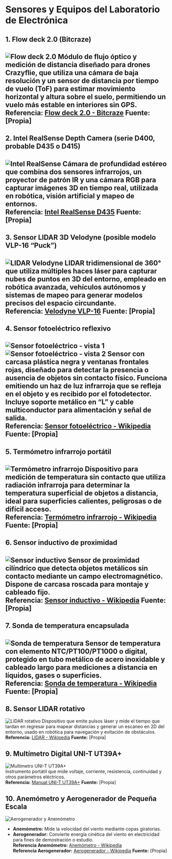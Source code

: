 # Sensores y Equipos del Laboratorio de Electrónica

## 1. Flow deck 2.0 (Bitcraze)
![Flow deck 2.0](flow-deck.jpg)
Módulo de flujo óptico y medición de distancia diseñado para drones Crazyflie, que utiliza una cámara de baja resolución y un sensor de distancia por tiempo de vuelo (ToF) para estimar movimiento horizontal y altura sobre el suelo, permitiendo un vuelo más estable en interiores sin GPS.  
**Referencia:** [Flow deck 2.0 - Bitcraze](https://www.bitcraze.io/products/flow-deck-v2/)
**Fuente:** [Propia]
---

## 2. Intel RealSense Depth Camera (serie D400, probable D435 o D415)
![Intel RealSense](intel-realsense.jpg)
Cámara de profundidad estéreo que combina dos sensores infrarrojos, un proyector de patrón IR y una cámara RGB para capturar imágenes 3D en tiempo real, utilizada en robótica, visión artificial y mapeo de entornos.  
**Referencia:** [Intel RealSense D435](https://www.intelrealsense.com/depth-camera-d435/)
**Fuente:** [Propia]
---

## 3. Sensor LIDAR 3D Velodyne (posible modelo VLP-16 “Puck”)
![LIDAR Velodyne](lidar-velodyne.jpg)
LIDAR tridimensional de 360° que utiliza múltiples haces láser para capturar nubes de puntos en 3D del entorno, empleado en robótica avanzada, vehículos autónomos y sistemas de mapeo para generar modelos precisos del espacio circundante.  
**Referencia:** [Velodyne VLP-16](https://velodynelidar.com/products/puck/)
**Fuente:** [Propia]
---

## 4. Sensor fotoeléctrico reflexivo
![Sensor fotoeléctrico - vista 1](sensor-fotoelectrico.jpg)  
![Sensor fotoeléctrico - vista 2](sensor-fotoelectrico1.jpg)
Sensor con carcasa plástica negra y ventanas frontales rojas, diseñado para detectar la presencia o ausencia de objetos sin contacto físico. Funciona emitiendo un haz de luz infrarroja que se refleja en el objeto y es recibido por el fotodetector. Incluye soporte metálico en “L” y cable multiconductor para alimentación y señal de salida.  
**Referencia:** [Sensor fotoeléctrico - Wikipedia](https://es.wikipedia.org/wiki/Sensor_fotoel%C3%A9ctrico)
**Fuente:** [Propia]
---

## 5. Termómetro infrarrojo portátil
![Termómetro infrarrojo](termometro-infrarrojo.jpg)
Dispositivo para medición de temperatura sin contacto que utiliza radiación infrarroja para determinar la temperatura superficial de objetos a distancia, ideal para superficies calientes, peligrosas o de difícil acceso.  
**Referencia:** [Termómetro infrarrojo - Wikipedia](https://es.wikipedia.org/wiki/Term%C3%B3metro_de_infrarrojos)
**Fuente:** [Propia]
---

## 6. Sensor inductivo de proximidad
![Sensor inductivo](sensor-inductivo.jpg)
Sensor de proximidad cilíndrico que detecta objetos metálicos sin contacto mediante un campo electromagnético. Dispone de carcasa roscada para montaje y cableado fijo.  
**Referencia:** [Sensor inductivo - Wikipedia](https://es.wikipedia.org/wiki/Sensor_inductivo)
**Fuente:** [Propia]
---

## 7. Sonda de temperatura encapsulada
![Sonda de temperatura](sonda-temperatura.jpg)
Sensor de temperatura con elemento NTC/PT100/PT1000 o digital, protegido en tubo metálico de acero inoxidable y cableado largo para mediciones a distancia en líquidos, gases o superficies.  
**Referencia:** [Sonda de temperatura - Wikipedia](https://es.wikipedia.org/wiki/Termorresistencia)
**Fuente:** [Propia]
---

## 8. Sensor LIDAR rotativo
![LIDAR rotativo](lidar-rotativo.jpg)
Dispositivo que emite pulsos láser y mide el tiempo que tardan en regresar para mapear distancias y generar un escaneo en 2D del entorno, usado en robótica para navegación y evitación de obstáculos.  
**Referencia:** [LIDAR - Wikipedia](https://es.wikipedia.org/wiki/Lidar)
**Fuente:** [Propia]
## 9. Multímetro Digital UNI-T UT39A+
![Multímetro UNI-T UT39A+](WhatsApp%20Image%202025-08-11%20at%2019.53.50_28325bd7.jpg)  
Instrumento portátil que mide voltaje, corriente, resistencia, continuidad y otros parámetros eléctricos.  
**Referencia:** [Manual UNI-T UT39A+](https://www.uni-trend.com/manual/UT39A+.pdf)
**Fuente:** [Propia]
## 10. Anemómetro y Aerogenerador de Pequeña Escala
![Aerogenerador y Anemómetro](WhatsApp%20Image%202025-08-11%20at%2019.53.50_b85f011b.jpg)  
- **Anemómetro:** Mide la velocidad del viento mediante copas giratorias.  
- **Aerogenerador:** Convierte energía cinética del viento en electricidad para fines de demostración o estudio.  
**Referencia Anemómetro:** [Anemómetro - Wikipedia](https://es.wikipedia.org/wiki/Anem%C3%B3metro)  
**Referencia Aerogenerador:** [Aerogenerador - Wikipedia](https://es.wikipedia.org/wiki/Aerogenerador)
**Fuente:** [Propia]
